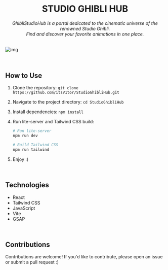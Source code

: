 <h1 align="center">STUDIO GHIBLI HUB</h1>

<h6 align="center">GhibliStudioHub is a portal dedicated to the cinematic universe of the renowned Studio Ghibli. </br>Find and discover your favorite animations in one place.</h6>

![img](https://github.com/itsV1tor/StudioGhibliHub/assets/121408231/6b26f422-4d35-41e4-988b-9b6f84a9869f)

</br>

## How to Use

1. Clone the repository: `git clone https://github.com/itsV1tor/StudioGhibliHub.git`
2. Navigate to the project directory: `cd StudioGhibliHub`
3. Install dependencies: `npm install`
4. Run lite-server and Tailwind CSS build:

   ```bash
   # Run lite-server
   npm run dev

   # Build Tailwind CSS
   npm run tailwind
   ```

5. Enjoy :)

</br>

## Technologies

- React
- Tailwind CSS
- JavaScript
- Vite
- GSAP

</br>

## Contributions

Contributions are welcome! If you'd like to contribute, please open an issue or submit a pull request :)
